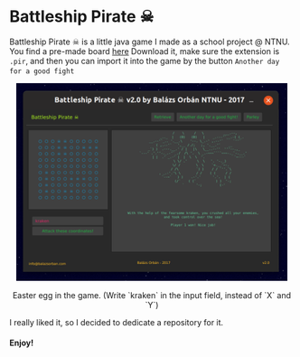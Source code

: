 # Battleship Pirate ☠
Battleship Pirate ☠ is a little java game I made as a school project @ NTNU.
You find a pre-made board [here](https://github.com/balazsorban44/battleship-pirate/blob/master/save1.pir)
Download it, make sure the extension is `.pir`, and then you can import it into the game by the button `Another day for a good fight`
<p align="center">
  <img src="https://raw.githubusercontent.com/balazsorban44/battleship-pirate/master/screenshot.png"
       alt="screenshot of the game"
       width=480/>
 </p>
 <p align="center">Easter egg in the game. (Write `kraken` in the input field, instead of `X` and `Y`)</p>

I really liked it, so I decided to dedicate a repository for it.
#### Enjoy!
